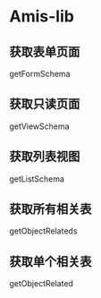 <!--
 * @Author: baozhoutao@steedos.com
 * @Date: 2022-09-01 09:11:13
 * @LastEditors: baozhoutao@steedos.com
 * @LastEditTime: 2022-09-02 10:51:53
 * @Description: 
-->
# Amis-lib

## 获取表单页面
getFormSchema

## 获取只读页面
getViewSchema

## 获取列表视图
getListSchema

## 获取所有相关表
getObjectRelateds

## 获取单个相关表
getObjectRelated
